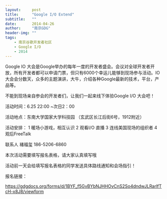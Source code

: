 ```yaml
---
layout:     post
title:      "Google I/O Extend"
subtitle:   ""
date:       2014-04-26
author:     "南京GDG"
header-img: ""
tags:
    - 南京谷歌开发者社区
    - Google I/O
    - 2014
---
```


Google IO 大会是Google举办的每年一度的开发者盛会。会议对全球开发者开放，所有开发者都可以申请门票，但只有6000个幸运儿能够到现场参与活动。IO大会会分数天，众多的主题演讲，大牛，介绍各种Google最新的技术，平台，产品等。

不能到现场亲自参会的开发者们，让我们一起来线下体验Google I/O 大会吧！

 

活动时间：6.25 22:00 ~次日2：00

活动地点：东南大学国家大学科技园 （玄武区长江后街6号，1912附近）

 

活动安排：
1 暖场小游戏，相互认识
2 观看I/O 直播
3 连线美国现场的组织者
4 观后FreeTalk

联系人 褚福玺 186-5206-6860

本次活动需要填写报名表格，请大家认真填写哦

活动前一天会给填写报名表格的同学发送具体路线通知和会场指引！

报名链接：

https://gdgdocs.org/forms/d/1BYF_f5GvBYbNJHHOvCnS2So4dndwJLRarlfTcH-x8J8/viewform